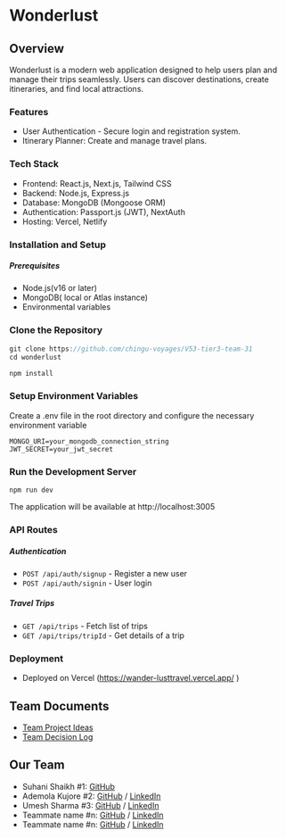 # Wonderlust

## Overview
Wonderlust is a modern web application designed to help users plan and manage their trips seamlessly. Users can discover destinations, create itineraries, and find local attractions.


### Features
- User Authentication - Secure login and registration system.
- Itinerary Planner: Create and manage travel plans.

### Tech Stack
- Frontend: React.js, Next.js, Tailwind CSS
- Backend: Node.js, Express.js
- Database: MongoDB (Mongoose ORM)
- Authentication: Passport.js (JWT), NextAuth
- Hosting: Vercel, Netlify

### Installation and Setup

##### Prerequisites
- Node.js(v16 or later)
- MongoDB( local or Atlas instance)
- Environmental variables

### Clone the Repository

``` javascript
git clone https://github.com/chingu-voyages/V53-tier3-team-31
cd wonderlust
```

```javascript
npm install
```
### Setup Environment Variables

Create a .env file in the root directory and configure the necessary environment variable
```
MONGO_URI=your_mongodb_connection_string
JWT_SECRET=your_jwt_secret
```

### Run the Development Server

```
npm run dev
```
The application will be available at http://localhost:3005

### API Routes

##### Authentication 
- ```POST /api/auth/signup``` - Register a new user
- ```POST /api/auth/signin``` - User login

##### Travel Trips
- ```GET /api/trips``` - Fetch list of trips
- ```GET /api/trips/tripId``` - Get details of a trip

### Deployment

- Deployed on Vercel (https://wander-lusttravel.vercel.app/ )

## Team Documents

- [Team Project Ideas](./docs/team_project_ideas.md)
- [Team Decision Log](./docs/team_decision_log.md)

## Our Team


- Suhani Shaikh #1: [GitHub](https://github.com/Suhanii-13) 
- Ademola Kujore #2: [GitHub](https://github.com/Dhemmyhardy) / [LinkedIn](https://www.linkedin.com/in/tundeademolakujore)
- Umesh Sharma #3: [GitHub](https://github.com/Omeshcoding) / [LinkedIn](https://www.linkedin.com/in/umesh-sharma-aa6674131/)
- Teammate name #n: [GitHub](https://github.com/ghaccountname) / [LinkedIn](https://linkedin.com/in/liaccountname)
- Teammate name #n: [GitHub](https://github.com/ghaccountname) / [LinkedIn](https://linkedin.com/in/liaccountname)
